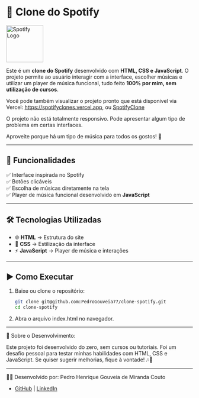 # 🎵 Clone do Spotify  

<img src="https://upload.wikimedia.org/wikipedia/commons/8/84/Spotify_icon.svg" alt="Spotify Logo" width="100"/>

Este é um **clone do Spotify** desenvolvido com **HTML, CSS e JavaScript**. O projeto permite ao usuário interagir com a interface, escolher músicas e utilizar um player de música funcional, tudo feito **100% por mim, sem utilização de cursos**.

Você pode também visualizar o projeto pronto que está disponivel via Vercel: https://spotifyclones.vercel.app, ou [SpotifyClone](spotifyclones.vercel.app)

O projeto não está totalmente responsivo. Pode apresentar algum tipo de problema em certas interfaces. 

Aproveite porque há um tipo de música para todos os gostos! 🎵

---

## 🚀 Funcionalidades  

✅ Interface inspirada no Spotify  
✅ Botões clicáveis  
✅ Escolha de músicas diretamente na tela  
✅ Player de música funcional desenvolvido em **JavaScript**  

---

## 🛠 Tecnologias Utilizadas  

- 🌐 **HTML** → Estrutura do site  
- 🎨 **CSS** → Estilização da interface  
- ⚡ **JavaScript** → Player de música e interações  

---

## ▶️ Como Executar  

1. Baixe ou clone o repositório:  
   ```sh
   git clone git@github.com:PedroGouveia77/clone-spotify.git
   cd clone-spotify
   
2. Abra o arquivo index.html no navegador.

---

📌 Sobre o Desenvolvimento:

Este projeto foi desenvolvido do zero, sem cursos ou tutoriais. Foi um desafio pessoal para testar minhas habilidades com HTML, CSS e JavaScript.
Se quiser sugerir melhorias, fique à vontade! 🎶🚀

---
👨‍💻 Desenvolvido por: Pedro Henrique Gouveia de Miranda Couto
- [GitHub](https://github.com/PedroGouveia77) | [LinkedIn](https://www.linkedin.com/in/pedro-henrique-gouveia-590097257/)
